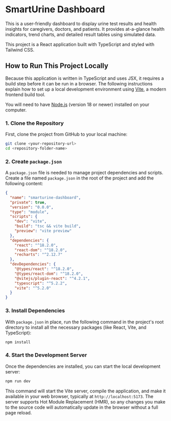# SmartUrine Dashboard

This is a user-friendly dashboard to display urine test results and health insights for caregivers, doctors, and patients. It provides at-a-glance health indicators, trend charts, and detailed result tables using simulated data.

This project is a React application built with TypeScript and styled with Tailwind CSS.

## How to Run This Project Locally

Because this application is written in TypeScript and uses JSX, it requires a build step before it can be run in a browser. The following instructions explain how to set up a local development environment using [Vite](https://vitejs.dev/), a modern frontend build tool.

You will need to have [Node.js](https://nodejs.org/) (version 18 or newer) installed on your computer.

### 1. Clone the Repository

First, clone the project from GitHub to your local machine:

```bash
git clone <your-repository-url>
cd <repository-folder-name>
```

### 2. Create `package.json`

A `package.json` file is needed to manage project dependencies and scripts. Create a file named `package.json` in the root of the project and add the following content:

```json
{
  "name": "smarturine-dashboard",
  "private": true,
  "version": "0.0.0",
  "type": "module",
  "scripts": {
    "dev": "vite",
    "build": "tsc && vite build",
    "preview": "vite preview"
  },
  "dependencies": {
    "react": "^18.2.0",
    "react-dom": "^18.2.0",
    "recharts": "^2.12.7"
  },
  "devDependencies": {
    "@types/react": "^18.2.0",
    "@types/react-dom": "^18.2.0",
    "@vitejs/plugin-react": "^4.2.1",
    "typescript": "^5.2.2",
    "vite": "^5.2.0"
  }
}
```

### 3. Install Dependencies

With `package.json` in place, run the following command in the project's root directory to install all the necessary packages (like React, Vite, and TypeScript):

```bash
npm install
```

### 4. Start the Development Server

Once the dependencies are installed, you can start the local development server:

```bash
npm run dev
```

This command will start the Vite server, compile the application, and make it available in your web browser, typically at `http://localhost:5173`. The server supports Hot Module Replacement (HMR), so any changes you make to the source code will automatically update in the browser without a full page reload.
